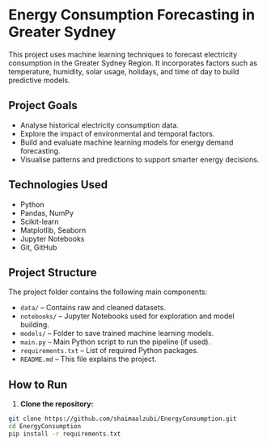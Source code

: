 # Energy Consumption Forecasting in Greater Sydney

This project uses machine learning techniques to forecast electricity consumption in the Greater Sydney Region. It incorporates factors such as temperature, humidity, solar usage, holidays, and time of day to build predictive models.

## Project Goals

- Analyse historical electricity consumption data.
- Explore the impact of environmental and temporal factors.
- Build and evaluate machine learning models for energy demand forecasting.
- Visualise patterns and predictions to support smarter energy decisions.

## Technologies Used

- Python
- Pandas, NumPy
- Scikit-learn
- Matplotlib, Seaborn
- Jupyter Notebooks
- Git, GitHub

## Project Structure
The project folder contains the following main components:

- `data/` – Contains raw and cleaned datasets.
- `notebooks/` – Jupyter Notebooks used for exploration and model building.
- `models/` – Folder to save trained machine learning models.
- `main.py` – Main Python script to run the pipeline (if used).
- `requirements.txt` – List of required Python packages.
- `README.md` – This file explains the project.

##  How to Run

1. **Clone the repository:**

```bash
git clone https://github.com/shaimaalzubi/EnergyConsumption.git
cd EnergyConsumption
pip install -r requirements.txt



